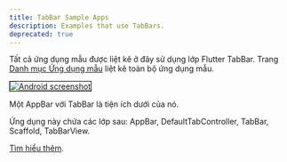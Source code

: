 ```yaml
---
title: TabBar Sample Apps
description: Examples that use TabBars.
deprecated: true
---
```


Tất cả ứng dụng mẫu được liệt kê ở đây sử dụng lớp Flutter TabBar. Trang [Danh mục Ứng dụng mẫu](/docs/catalog/samples) liệt kê toàn bộ ứng dụng mẫu.

<div class="container-fluid">
  <div class="lavish-table-row-mb">
    <a href="/docs/catalog/samples/tabbed-app-bar">
      <div class="col-lg-3">
        <img style="border:1px solid #000000" src="https://storage.googleapis.com/flutter-catalog/cb4a54db8fb3726bf4293b9cc5cb12ce16883803/tabbed_app_bar_small.png" alt="Android screenshot" class="img-fluid">
      </div>
   </a>
    <div class="col-lg-9">
      <p>
        Một AppBar với TabBar là tiện ích dưới của nó.
      </p>
      <p>
        Ứng dụng này chứa các lớp sau: AppBar, DefaultTabController, TabBar, Scaffold, TabBarView.
      </p>
      <p>
        <a href="/docs/catalog/samples/tabbed-app-bar">Tìm hiểu thêm</a>.
      </p>
    </div>
  </div>
</div>
